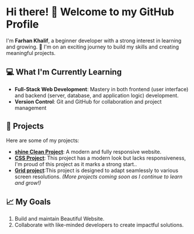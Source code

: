 # Hi there! 👋 Welcome to my GitHub Profile

I'm **Farhan Khalif**, a beginner developer with a strong interest in learning and growing. 🚀 I'm on an exciting journey to build my skills and creating meaningful projects.

## 💻 What I'm Currently Learning
- **Full-Stack Web Development**: Mastery in both frontend (user interface) and backend (server, database, and application logic) development.
- **Version Control**: Git and GitHub for collaboration and project management

## 📖 Projects
Here are some of my projects:
- **[shine Clean Project](https://farhan-khalif.github.io/clean_co/)**: A modern and fully responsive website.
- **[CSS Project](https://farhan-khalif.github.io/css-proj./)**: This project has a modern look but lacks responsiveness, I'm proud of this project as it marks a strong start..
- **[Grid project](https://farhan-khalif.github.io/grid_project/)**:This project is designed to adapt seamlessly to various screen resolutions.
*(More projects coming soon as I continue to learn and grow!)*

## 📈 My Goals
1. Build and maintain Beautiful Website.
2. Collaborate with like-minded developers to create impactful solutions.

